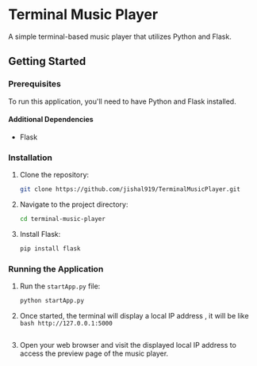 # Terminal Music Player

A simple terminal-based music player that utilizes Python and Flask.

## Getting Started

### Prerequisites

To run this application, you'll need to have Python and Flask installed.

#### Additional Dependencies

- Flask

### Installation

1. Clone the repository:

    ```bash
    git clone https://github.com/jishal919/TerminalMusicPlayer.git
    ```

2. Navigate to the project directory:

    ```bash
    cd terminal-music-player
    ```

3. Install Flask:

    ```bash
    pip install flask
    ```

### Running the Application

1. Run the `startApp.py` file:

    ```bash
    python startApp.py
    ```

2. Once started, the terminal will display a local IP address , it will be like ```bash http://127.0.0.1:5000```
    ```

3. Open your web browser and visit the displayed local IP address to access the preview page of the music player.


